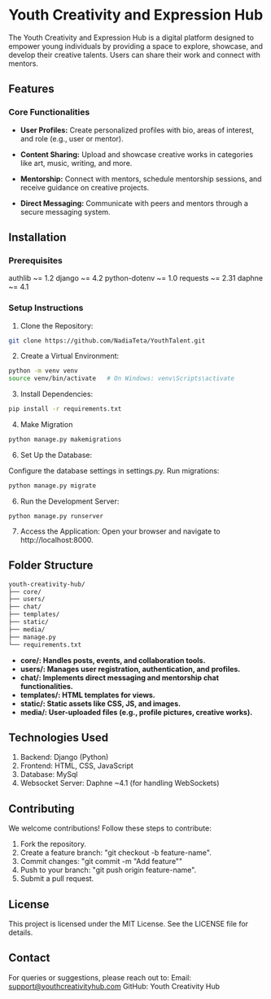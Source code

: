 # Youth Creativity and Expression Hub
The Youth Creativity and Expression Hub is a digital platform designed to empower young individuals by providing a space to explore, showcase, and develop their creative talents. Users can share their work and connect with mentors.

## Features
### Core Functionalities
- **User Profiles:**
Create personalized profiles with bio, areas of interest, and role (e.g., user or mentor).

- **Content Sharing:**
Upload and showcase creative works in categories like art, music, writing, and more.

- **Mentorship:**
Connect with mentors, schedule mentorship sessions, and receive guidance on creative projects.

- **Direct Messaging:**
Communicate with peers and mentors through a secure messaging system.

## Installation
### Prerequisites
authlib ~= 1.2
django ~= 4.2
python-dotenv ~= 1.0
requests ~= 2.31
daphne ~= 4.1 

### Setup Instructions
1. Clone the Repository:

```sh
git clone https://github.com/NadiaTeta/YouthTalent.git
```

2. Create a Virtual Environment:

```sh
python -m venv venv
source venv/bin/activate   # On Windows: venv\Scripts\activate
```

3. Install Dependencies:

```sh
pip install -r requirements.txt
```
4. Make Migration

```sh
python manage.py makemigrations
```

6. Set Up the Database:

Configure the database settings in settings.py.
Run migrations:

```sh
python manage.py migrate
```

6. Run the Development Server:

```
python manage.py runserver
```

7. Access the Application:
Open your browser and navigate to http://localhost:8000.

## Folder Structure
```sh
youth-creativity-hub/
├── core/
├── users/
├── chat/
├── templates/
├── static/
├── media/
├── manage.py
└── requirements.txt
```
- **core/: Handles posts, events, and collaboration tools.**
- **users/: Manages user registration, authentication, and profiles.**
- **chat/: Implements direct messaging and mentorship chat functionalities.**
- **templates/: HTML templates for views.**
- **static/: Static assets like CSS, JS, and images.**
- **media/: User-uploaded files (e.g., profile pictures, creative works).**
   
## Technologies Used
1. Backend: Django (Python)
2. Frontend: HTML, CSS, JavaScript
3. Database: MySql
4. Websocket Server: Daphne ~4.1 (for handling WebSockets)
   
## Contributing
We welcome contributions! Follow these steps to contribute:

1. Fork the repository.
2. Create a feature branch: "git checkout -b feature-name".
3. Commit changes: "git commit -m "Add feature""
4. Push to your branch: "git push origin feature-name".
5. Submit a pull request.
 
## License
This project is licensed under the MIT License. See the LICENSE file for details.

## Contact
For queries or suggestions, please reach out to:
Email: support@youthcreativityhub.com
GitHub: Youth Creativity Hub
